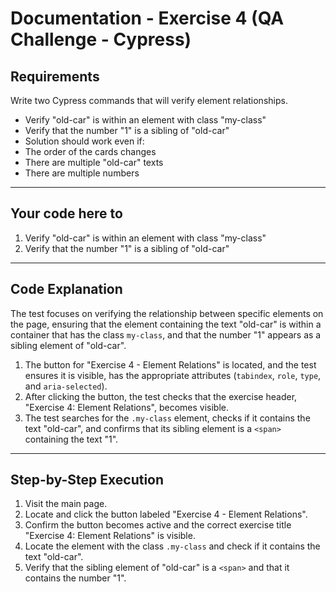 # Documentation - Exercise 4 (QA Challenge - Cypress)

## Requirements

Write two Cypress commands that will verify element relationships.

- Verify "old-car" is within an element with class "my-class"
- Verify that the number "1" is a sibling of "old-car"
- Solution should work even if:
- The order of the cards changes
- There are multiple "old-car" texts
- There are multiple numbers

---

## Your code here to

1.  Verify "old-car" is within an element with class "my-class"
2.  Verify that the number "1" is a sibling of "old-car"

---

## Code Explanation

The test focuses on verifying the relationship between specific elements on the page, ensuring that the element containing the text "old-car" is within a container that has the class `my-class`, and that the number "1" appears as a sibling element of "old-car".

1. The button for "Exercise 4 - Element Relations" is located, and the test ensures it is visible, has the appropriate attributes (`tabindex`, `role`, `type`, and `aria-selected`).
2. After clicking the button, the test checks that the exercise header, "Exercise 4: Element Relations", becomes visible.
3. The test searches for the `.my-class` element, checks if it contains the text "old-car", and confirms that its sibling element is a `<span>` containing the text "1".

---

## Step-by-Step Execution

1. Visit the main page.
2. Locate and click the button labeled "Exercise 4 - Element Relations".
3. Confirm the button becomes active and the correct exercise title "Exercise 4: Element Relations" is visible.
4. Locate the element with the class `.my-class` and check if it contains the text "old-car".
5. Verify that the sibling element of "old-car" is a `<span>` and that it contains the number "1".
